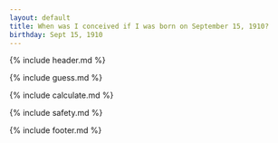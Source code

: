 ```yaml
---
layout: default
title: When was I conceived if I was born on September 15, 1910?
birthday: Sept 15, 1910
---
```


{% include header.md %}

{% include guess.md %}

{% include calculate.md %}

{% include safety.md %}

{% include footer.md %}




